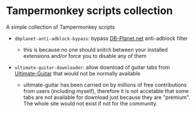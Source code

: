 # Tampermonkey scripts collection

A simple collection of Tampermonkey scripts

- `dbplanet-anti-adblock-bypass`: bypass [DB-Planet.net](https://dbplanet.net/) anti-adblock filter
  - this is because no one should snitch between your installed extensions and/or force you to disable any of them

- `ultimate-guitar-downloader`: allow download of guitar tabs from [Ultimate-Guitar](https://www.ultimate-guitar.com/) that would not be normally available
  - ultimate-guitar has been carried on by millions of free contributions from users (including myself), therefore it is not accetable that some tabs are not available for download just because they are "premium". The whole site would not exist if not for the community.
